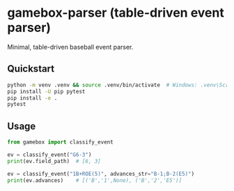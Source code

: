 # gamebox-parser (table-driven event parser)

Minimal, table-driven baseball event parser.

## Quickstart
```bash
python -m venv .venv && source .venv/bin/activate  # Windows: .venv\Scripts\activate
pip install -U pip pytest
pip install -e .
pytest
```

## Usage
```python
from gamebox import classify_event

ev = classify_event("G6-3")
print(ev.field_path)  # [6, 3]

ev = classify_event("1B+ROE(5)", advances_str="B-1;B-2(E5)")
print(ev.advances)    # [('B','1',None), ('B','2','E5')]
```
